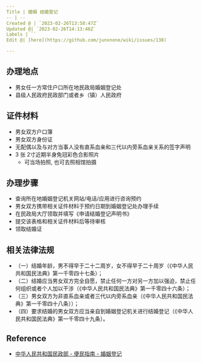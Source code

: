 ```yaml
---
Title | 婚姻 结婚登记
-- | --
Created @ | `2023-02-26T13:58:47Z`
Updated @| `2023-02-26T14:13:48Z`
Labels | ``
Edit @| [here](https://github.com/junxnone/wiki/issues/138)

---
```

## 办理地点
- 男女任一方常住户口所在地民政局婚姻登记处
- 县级人民政府民政部门或者乡（镇）人民政府


## 证件材料
- 男女双方户口簿
- 男女双方身份证
- 无配偶以及与对方当事人没有直系血亲和三代以内旁系血亲关系的签字声明
- 3 张 2寸近期半身免冠彩色合影照片
  - 可当场拍照, 也可去照相馆拍摄


## 办理步骤

- 查询所在地婚姻登记机关网站/电话/应用进行咨询预约
- 男女双方携带相关证件材料于预约日期到婚姻登记处办理手续
- 在民政局大厅领取并填写《申请结婚登记声明书》
- 提交该表格和相关证件材料后等待审核
- 领取结婚证


## 相关法律法规

- （一）结婚年龄，男不得早于二十二周岁，女不得早于二十周岁（《中华人民共和国民法典》第一千零四十七条）；
- （二）结婚应当男女双方完全自愿，禁止任何一方对另一方加以强迫，禁止任何组织或者个人加以干涉（《中华人民共和国民法典》第一千零四十六条）；
- （三）男女双方为非直系血亲或者三代以内旁系血亲（《中华人民共和国民法典》第一千零四十八条））；
- （四）要求结婚的男女双方应当亲自到婚姻登记机关进行结婚登记（《中华人民共和国民法典》第一千零四十九条）。

## Reference

- [中华人民共和国民政部 - 便民指南 - 婚姻登记](https://www.mca.gov.cn/article/fw/bmzn/hydj/)
